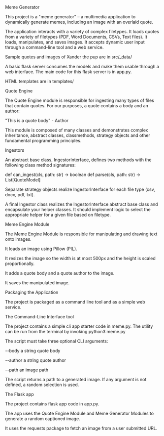 Meme Generator

This project is a "meme generator" – a multimedia application to dynamically generate memes, including an image with an overlaid quote.

The application interacts with a variety of complex filetypes. It loads quotes from a variety of filetypes (PDF, Word Documents, CSVs, Text files).  It loads, manipulates, and saves images.
It accepts dynamic user input through a command-line tool and a web service. 

Sample quotes and images of Xander the pup are in src/_data/

A basic flask server consumes the models and make them usable through a web interface. The main code for this flask server is in app.py.

HTML templates are in templates/

Quote Engine

The Quote Engine module is responsible for ingesting many types of files that contain quotes. For our purposes, a quote contains a body and an author:

"This is a quote body" - Author

This module is composed of many classes and demonstrates complex inheritance, abstract classes, classmethods, strategy objects and other fundamental programming principles.

Ingestors

An abstract base class, IngestorInterface, defines two methods with the following class method signatures:

def can_ingest(cls, path: str) -> boolean
def parse(cls, path: str) -> List[QuoteModel]

Separate strategy objects realize IngestorInterface for each file type (csv, docx, pdf, txt).

A final Ingestor class realizes the IngestorInterface abstract base class and encapsulate your helper classes. It should implement logic to select the appropriate helper for a given file based on filetype.

Meme Engine Module

The Meme Engine Module is responsible for manipulating and drawing text onto images. 

It loads an image using Pillow (PIL).

It resizes the image so the width is at most 500px and the height is scaled proportionally.

It adds a quote body and a quote author to the image.

It saves the manipulated image.

Packaging the Application

The project is packaged as a command line tool and as a simple web service.

The Command-Line Interface tool

The project contains a simple cli app starter code in meme.py. The utility can be run from the terminal by invoking python3 meme.py

The script must take three optional CLI arguments:

--body a string quote body

--author a string quote author

--path an image path

The script returns a path to a generated image. If any argument is not defined, a random selection is used.

The Flask app

The project contains flask app code in app.py. 

The app uses the Quote Engine Module and Meme Generator Modules to generate a random captioned image.

It uses the requests package to fetch an image from a user submitted URL.

